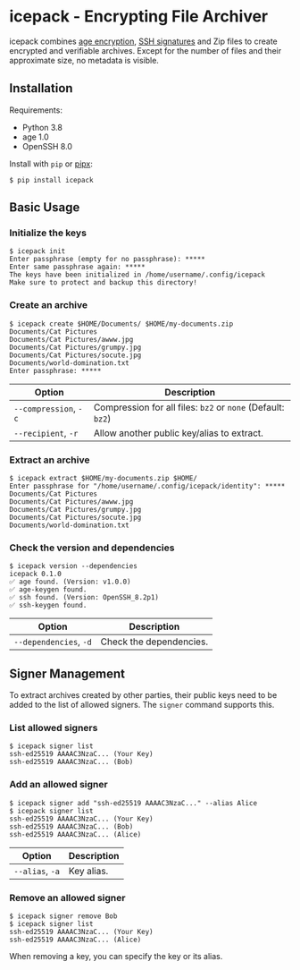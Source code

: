 # icepack - Encrypting File Archiver

icepack combines [age encryption][], [SSH signatures][] and Zip files to create
encrypted and verifiable archives. Except for the number of files and their
approximate size, no metadata is visible.

[age encryption]: https://age-encryption.org/
[ssh signatures]: https://www.agwa.name/blog/post/ssh_signatures

## Installation

Requirements:

- Python 3.8
- age 1.0
- OpenSSH 8.0

Install with `pip` or [pipx][]:

```
$ pip install icepack
```

[pipx]: https://pypa.github.io/pipx/

## Basic Usage

### Initialize the keys

```
$ icepack init
Enter passphrase (empty for no passphrase): *****
Enter same passphrase again: *****
The keys have been initialized in /home/username/.config/icepack
Make sure to protect and backup this directory!
```

### Create an archive

```
$ icepack create $HOME/Documents/ $HOME/my-documents.zip
Documents/Cat Pictures
Documents/Cat Pictures/awww.jpg
Documents/Cat Pictures/grumpy.jpg
Documents/Cat Pictures/socute.jpg
Documents/world-domination.txt
Enter passphrase: *****
```

| Option | Description |
| --- | --- |
| `--compression`, `-c` | Compression for all files: `bz2` or `none` (Default: `bz2`) |
| `--recipient`, `-r` | Allow another public key/alias to extract. |

### Extract an archive

```
$ icepack extract $HOME/my-documents.zip $HOME/
Enter passphrase for "/home/username/.config/icepack/identity": *****
Documents/Cat Pictures
Documents/Cat Pictures/awww.jpg
Documents/Cat Pictures/grumpy.jpg
Documents/Cat Pictures/socute.jpg
Documents/world-domination.txt
```

### Check the version and dependencies

```
$ icepack version --dependencies
icepack 0.1.0
✅ age found. (Version: v1.0.0)
✅ age-keygen found.
✅ ssh found. (Version: OpenSSH_8.2p1)
✅ ssh-keygen found.
```

| Option | Description |
| --- | --- |
| `--dependencies`, `-d` | Check the dependencies. |

## Signer Management

To extract archives created by other parties, their public keys need to be
added to the list of allowed signers. The `signer` command supports this.

### List allowed signers

```
$ icepack signer list
ssh-ed25519 AAAAC3NzaC... (Your Key)
ssh-ed25519 AAAAC3NzaC... (Bob)
```

### Add an allowed signer

```
$ icepack signer add "ssh-ed25519 AAAAC3NzaC..." --alias Alice
$ icepack signer list
ssh-ed25519 AAAAC3NzaC... (Your Key)
ssh-ed25519 AAAAC3NzaC... (Bob)
ssh-ed25519 AAAAC3NzaC... (Alice)
```

| Option | Description |
| --- | --- |
| `--alias`, `-a` | Key alias. |

### Remove an allowed signer

```
$ icepack signer remove Bob
$ icepack signer list
ssh-ed25519 AAAAC3NzaC... (Your Key)
ssh-ed25519 AAAAC3NzaC... (Alice)
```

When removing a key, you can specify the key or its alias.
